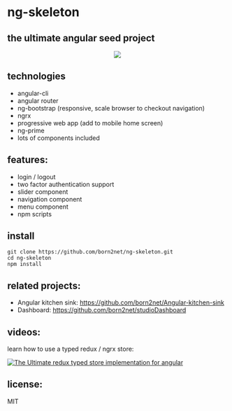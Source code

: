 ng-skeleton
=====================

the ultimate angular seed project   
----------------

<p align="center">  
  <img src="http://www.digitalsignage.com/_images/ngskeleton.png">
</p>

technologies
------------
- angular-cli
- angular router
- ng-bootstrap (responsive, scale browser to checkout navigation) 
- ngrx
- progressive web app (add to mobile home screen)
- ng-prime
- lots of components included


features:
----------
- login / logout 
- two factor authentication support
- slider component
- navigation component
- menu component
- npm scripts

install
-----------
```
git clone https://github.com/born2net/ng-skeleton.git
cd ng-skeleton
npm install
```

related projects:
-----------
- Angular kitchen sink: https://github.com/born2net/Angular-kitchen-sink
- Dashboard: https://github.com/born2net/studioDashboard

videos:
--------
learn how to use a typed redux / ngrx store:

[![The Ultimate redux typed store implementation for angular](http://img.youtube.com/vi/bEkPEnudm7s/0.jpg)](https://www.youtube.com/watch?v=bEkPEnudm7s&feature=youtu.be "The Ultimate redux typed store implementation for angular")


license:
--------
MIT